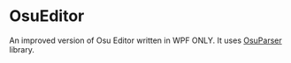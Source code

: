 # OsuEditor
An improved version of Osu Editor written in WPF ONLY.
It uses [OsuParser](https://github.com/CloudHolic/OsuParser) library.
